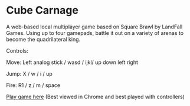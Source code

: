 Cube Carnage
========

A web-based local multiplayer game based on Square Brawl by LandFall Games.
Using up to four gamepads, battle it out on a variety of arenas to become the quadrilateral king.

Controls:

Move: Left analog stick / wasd / ijkl/ up down left right

Jump: X / w / i / up

Fire: R1 / z / m / space

[Play game here](https://cdn.rawgit.com/EncounterQ/Project1/master/game.html)
(Best viewed in Chrome and best played with controllers)

